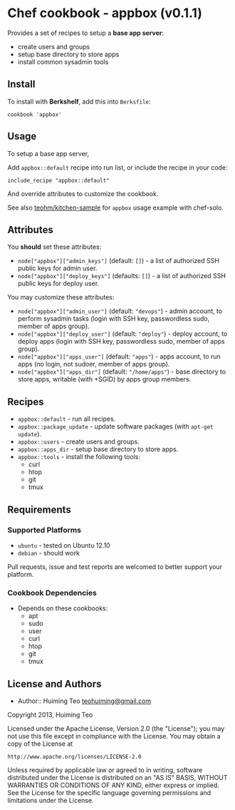 # Chef cookbook - appbox (v0.1.1)

Provides a set of recipes to setup a **base app server**:

 * create users and groups
 * setup base directory to store apps
 * install common sysadmin tools

## Install

To install with **Berkshelf**, add this into `Berksfile`:

```
cookbook 'appbox'
```

## Usage

To setup a base app server, 

Add `appbox::default` recipe into run list, or include the recipe in your code:

```
include_recipe "appbox::default"
```

And override attributes to customize the cookbook.

See also [teohm/kitchen-sample](https://github.com/teohm/kitchen-example) for `appbox` usage example with chef-solo.

## Attributes

You **should** set these attributes:

 * `node["appbox"]["admin_keys"]` (default: `[]`) - a list of authorized SSH public keys for admin user.
 * `node["appbox"]["deploy_keys"]` (defaults: `[]`) - a list of authorized SSH public keys for deploy user.

You may customize these attributes:

 * `node["appbox"]["admin_user"]` (default: `"devops"`) - admin account, to perform sysadmin tasks (login with SSH key, passwordless sudo, member of apps group). 
 * `node["appbox"]["deploy_user"]` (default: `"deploy"`) - deploy account, to deploy apps (login with SSH key, passwordless sudo, member of apps group).
 * `node["appbox"]["apps_user"]` (default: `"apps"`) - apps account, to run apps (no login, not sudoer, member of apps group).
 * `node["appbox"]["apps_dir"]` (default: `"/home/apps"`) - base directory to store apps, writable (with +SGID) by apps group members.

## Recipes

 * `appbox::default` - run all recipes.
 * `appbox::package_update` - update software packages (with `apt-get update`).
 * `appbox::users` - create users and groups.
 * `appbox::apps_dir` - setup base directory to store apps.
 * `appbox::tools` - install the following tools:
   * curl
   * htop
   * git
   * tmux

## Requirements

### Supported Platforms

 * `ubuntu` - tested on Ubuntu 12.10
 * `debian` - should work
 
Pull requests, issue and test reports are welcomed to better support your platform.
 
### Cookbook Dependencies

 * Depends on these cookbooks:
   * apt
   * sudo
   * user
   * curl
   * htop
   * git
   * tmux

## License and Authors

 * Author:: Huiming Teo <teohuiming@gmail.com>

Copyright 2013, Huiming Teo

Licensed under the Apache License, Version 2.0 (the "License");
you may not use this file except in compliance with the License.
You may obtain a copy of the License at

    http://www.apache.org/licenses/LICENSE-2.0

Unless required by applicable law or agreed to in writing, software
distributed under the License is distributed on an "AS IS" BASIS,
WITHOUT WARRANTIES OR CONDITIONS OF ANY KIND, either express or implied.
See the License for the specific language governing permissions and
limitations under the License.
